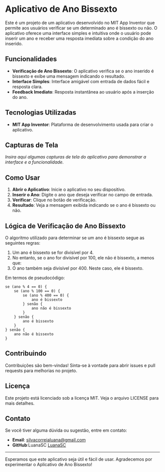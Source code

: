 # Aplicativo de Ano Bissexto

Este é um projeto de um aplicativo desenvolvido no MIT App Inventor que permite aos usuários verificar se um determinado ano é bissexto ou não. O aplicativo oferece uma interface simples e intuitiva onde o usuário pode inserir um ano e receber uma resposta imediata sobre a condição do ano inserido.

## Funcionalidades

- **Verificação de Ano Bissexto**: O aplicativo verifica se o ano inserido é bissexto e exibe uma mensagem indicando o resultado.
- **Interface Simples**: Interface amigável com entrada de dados fácil e resposta clara.
- **Feedback Imediato**: Resposta instantânea ao usuário após a inserção do ano.

## Tecnologias Utilizadas

- **MIT App Inventor**: Plataforma de desenvolvimento usada para criar o aplicativo.

## Capturas de Tela

*Insira aqui algumas capturas de tela do aplicativo para demonstrar a interface e a funcionalidade.*

## Como Usar

1. **Abrir o Aplicativo**: Inicie o aplicativo no seu dispositivo.
2. **Inserir o Ano**: Digite o ano que deseja verificar no campo de entrada.
3. **Verificar**: Clique no botão de verificação.
4. **Resultado**: Veja a mensagem exibida indicando se o ano é bissexto ou não.

## Lógica de Verificação de Ano Bissexto

O algoritmo utilizado para determinar se um ano é bissexto segue as seguintes regras:
1. Um ano é bissexto se for divisível por 4.
2. No entanto, se o ano for divisível por 100, ele não é bissexto, a menos que:
3. O ano também seja divisível por 400. Neste caso, ele é bissexto.

Em termos de pseudocódigo:
```
se (ano % 4 == 0) {
    se (ano % 100 == 0) {
        se (ano % 400 == 0) {
            ano é bissexto
        } senão {
            ano não é bissexto
        }
    } senão {
        ano é bissexto
    }
} senão {
    ano não é bissexto
}
```

## Contribuindo

Contribuições são bem-vindas! Sinta-se à vontade para abrir issues e pull requests para melhorias no projeto.

## Licença

Este projeto está licenciado sob a licença MIT. Veja o arquivo LICENSE para mais detalhes.

## Contato

Se você tiver alguma dúvida ou sugestão, entre em contato:

- **Email**: silvacorreialuana@gmail.com
- **GitHub**:LuanaSC [LuanaSC](https://github.com/LuanaSC)

---

Esperamos que este aplicativo seja útil e fácil de usar. Agradecemos por experimentar o Aplicativo de Ano Bissexto!
